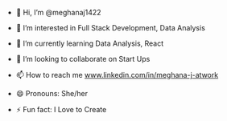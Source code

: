 - 👋 Hi, I’m @meghanaj1422
- 👀 I’m interested in Full Stack Development, Data Analysis
- 🌱 I’m currently learning Data Analysis, React
- 💞️ I’m looking to collaborate on Start Ups
- 📫 How to reach me www.linkedin.com/in/meghana-j-atwork

- 😄 Pronouns: She/her
- ⚡ Fun fact: I Love to Create

<!---
meghanaj1422/meghanaj1422 is a ✨ special ✨ repository because its `README.md` (this file) appears on your GitHub profile.
You can click the Preview link to take a look at your changes.
--->
